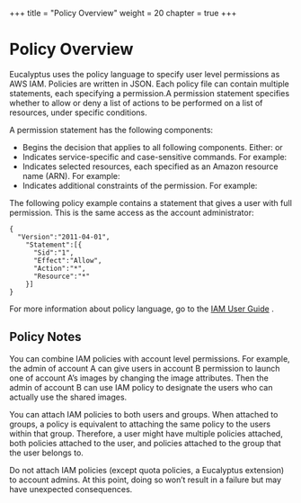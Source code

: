 +++
title = "Policy Overview"
weight = 20
chapter = true
+++


# Policy Overview
Eucalyptus uses the policy language to specify user level permissions as AWS IAM. Policies are written in JSON. Each policy file can contain multiple statements, each specifying a permission.A permission statement specifies whether to allow or deny a list of actions to be performed on a list of resources, under specific conditions. 

A permission statement has the following components: 

* Begins the decision that applies to all following components. Either: or 
* Indicates service-specific and case-sensitive commands. For example: 
* Indicates selected resources, each specified as an Amazon resource name (ARN). For example: 
* Indicates additional constraints of the permission. For example: 

The following policy example contains a statement that gives a user with full permission. This is the same access as the account administrator: 

    {
      "Version":"2011-04-01",
     	"Statement":[{
     	  "Sid":"1",
     	  "Effect":"Allow",
     	  "Action":"*",
     	  "Resource":"*"
     	}]
    }

For more information about policy language, go to the [IAM User Guide](http://docs.amazonwebservices.com/IAM/latest/UserGuide/PermissionsOverview.html) . 


## Policy Notes
You can combine IAM policies with account level permissions. For example, the admin of account A can give users in account B permission to launch one of account A’s images by changing the image attributes. Then the admin of account B can use IAM policy to designate the users who can actually use the shared images. 

You can attach IAM policies to both users and groups. When attached to groups, a policy is equivalent to attaching the same policy to the users within that group. Therefore, a user might have multiple policies attached, both policies attached to the user, and policies attached to the group that the user belongs to. 

Do not attach IAM policies (except quota policies, a Eucalyptus extension) to account admins. At this point, doing so won’t result in a failure but may have unexpected consequences. 



